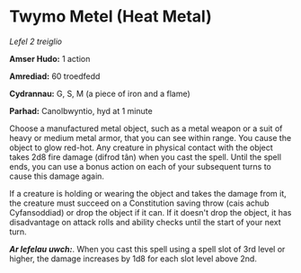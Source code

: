 # Twymo Metel (Heat Metal)

*Lefel 2 treiglio*

**Amser Hudo:** 1 action

**Amrediad:** 60 troedfedd

**Cydrannau:** G, S, M (a piece of iron and a flame)

**Parhad:** Canolbwyntio, hyd at 1 minute

Choose a manufactured metal object, such as a metal weapon or a suit of heavy or medium metal armor, that you can see within range. You cause the object to glow red-hot. Any creature in physical contact with the object takes 2d8 fire damage (difrod tân) when you cast the spell. Until the spell ends, you can use a bonus action on each of your subsequent turns to cause this damage again.

If a creature is holding or wearing the object and takes the damage from it, the creature must succeed on a Constitution saving throw (cais achub Cyfansoddiad) or drop the object if it can. If it doesn't drop the object, it has disadvantage on attack rolls and ability checks until the start of your next turn.

***Ar lefelau uwch:***. When you cast this spell using a spell slot of 3rd level or higher, the damage increases by 1d8 for each slot level above 2nd.